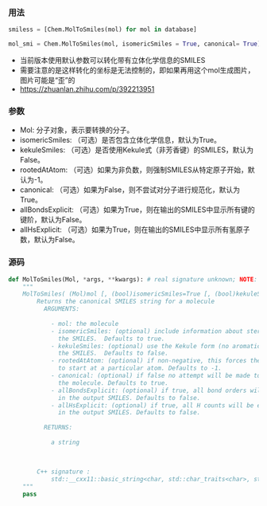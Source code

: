 
### 用法
```py
smiless = [Chem.MolToSmiles(mol) for mol in database]

mol_smi = Chem.MolToSmiles(mol, isomericSmiles = True, canonical= True)

```
* 当前版本使用默认参数可以转化带有立体化学信息的SMILES
* 需要注意的是这样转化的坐标是无法控制的，即如果再用这个mol生成图片，图片可能是“歪”的
* https://zhuanlan.zhihu.com/p/392213951
### 参数
* Mol: 分子对象，表示要转换的分子。
* isomericSmiles: （可选）是否包含立体化学信息，默认为True。
* kekuleSmiles: （可选）是否使用Kekule式（非芳香键）的SMILES，默认为False。
* rootedAtAtom: （可选）如果为非负数，则强制SMILES从特定原子开始，默认为-1。
* canonical: （可选）如果为False，则不尝试对分子进行规范化，默认为True。
* allBondsExplicit: （可选）如果为True，则在输出的SMILES中显示所有键的键阶，默认为False。
* allHsExplicit: （可选）如果为True，则在输出的SMILES中显示所有氢原子数，默认为False。


### 源码
```py
def MolToSmiles(Mol, *args, **kwargs): # real signature unknown; NOTE: unreliably restored from __doc__ 
    """
    MolToSmiles( (Mol)mol [, (bool)isomericSmiles=True [, (bool)kekuleSmiles=False [, (int)rootedAtAtom=-1 [, (bool)canonical=True [, (bool)allBondsExplicit=False [, (bool)allHsExplicit=False [, (bool)doRandom=False]]]]]]]) -> str :
        Returns the canonical SMILES string for a molecule
          ARGUMENTS:
        
            - mol: the molecule
            - isomericSmiles: (optional) include information about stereochemistry in
              the SMILES.  Defaults to true.
            - kekuleSmiles: (optional) use the Kekule form (no aromatic bonds) in
              the SMILES.  Defaults to false.
            - rootedAtAtom: (optional) if non-negative, this forces the SMILES 
              to start at a particular atom. Defaults to -1.
            - canonical: (optional) if false no attempt will be made to canonicalize
              the molecule. Defaults to true.
            - allBondsExplicit: (optional) if true, all bond orders will be explicitly indicated
              in the output SMILES. Defaults to false.
            - allHsExplicit: (optional) if true, all H counts will be explicitly indicated
              in the output SMILES. Defaults to false.
        
          RETURNS:
        
            a string
        
        
    
        C++ signature :
            std::__cxx11::basic_string<char, std::char_traits<char>, std::allocator<char> > MolToSmiles(RDKit::ROMol [,bool=True [,bool=False [,int=-1 [,bool=True [,bool=False [,bool=False [,bool=False]]]]]]])
    """
    pass
```